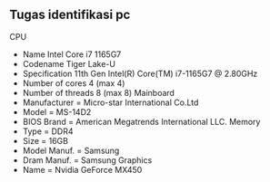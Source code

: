 ## Tugas identifikasi pc
CPU
- Name			Intel Core i7 1165G7
- Codename		Tiger Lake-U
- Specification		11th Gen Intel(R) Core(TM) i7-1165G7 @ 2.80GHz
- Number of cores		4 (max 4)
- Number of threads	8 (max 8)
Mainboard
- Manufacturer    = Micro-star International Co.Ltd
- Model           = MS-14D2
- BIOS Brand      = American Megatrends International LLC.
Memory
- Type            = DDR4
- Size            = 16GB
- Model Manuf.    = Samsung
- Dram Manuf.     = Samsung
Graphics
- Name            = Nvidia GeForce MX450
